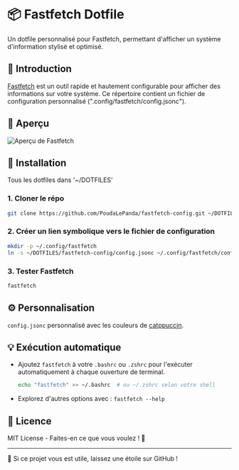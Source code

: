 # 📦 Fastfetch Dotfile

Un dotfile personnalisé pour Fastfetch, permettant d'afficher un système d'information stylisé et optimisé.

## 🚀 Introduction

[Fastfetch](https://github.com/fastfetch-cli/fastfetch) est un outil rapide et hautement configurable pour afficher des informations sur votre système. Ce répertoire contient un fichier de configuration personnalisé (".config/fastfetch/config.jsonc").

## 🎨 Aperçu

![Aperçu de Fastfetch](https://github.com/PoudaLePanda/fastfetch-config/capture.png)


## 📂 Installation

Tous les dotfiles dans '~/DOTFILES'

### 1. Cloner le répo
```sh
git clone https://github.com/PoudaLePanda/fastfetch-config.git ~/DOTFILES
```

### 2. Créer un lien symbolique vers le fichier de configuration
```sh
mkdir -p ~/.config/fastfetch
ln -s ~/DOTFILES/fastfetch-config/config.jsonc ~/.config/fastfetch/config.jsonc
```

### 3. Tester Fastfetch
```sh
fastfetch
```

## ⚙️ Personnalisation

`config.jsonc` personnalisé avec les couleurs de [catppuccin](https://catppuccin.com/).

## 💡 Exécution automatique
- Ajoutez `fastfetch` à votre `.bashrc` ou `.zshrc` pour l'exécuter automatiquement à chaque ouverture de terminal.
  ```sh
  echo "fastfetch" >> ~/.bashrc  # ou ~/.zshrc selon votre shell
  ```
- Explorez d'autres options avec : `fastfetch --help`

## 📜 Licence
MIT License - Faites-en ce que vous voulez ! 🎉

---

🌟 Si ce projet vous est utile, laissez une étoile sur GitHub !
